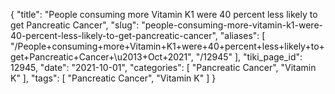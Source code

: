 {
    "title": "People consuming more Vitamin K1 were 40 percent less likely to get Pancreatic Cancer",
    "slug": "people-consuming-more-vitamin-k1-were-40-percent-less-likely-to-get-pancreatic-cancer",
    "aliases": [
        "/People+consuming+more+Vitamin+K1+were+40+percent+less+likely+to+get+Pancreatic+Cancer+\u2013+Oct+2021",
        "/12945"
    ],
    "tiki_page_id": 12945,
    "date": "2021-10-01",
    "categories": [
        "Pancreatic Cancer",
        "Vitamin K"
    ],
    "tags": [
        "Pancreatic Cancer",
        "Vitamin K"
    ]
}